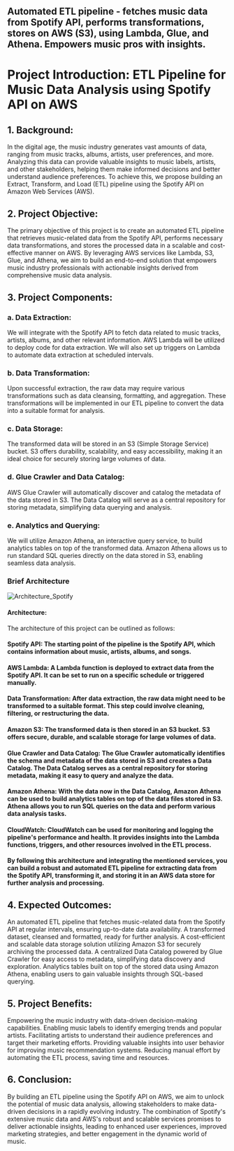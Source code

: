 
## Automated ETL pipeline - fetches music data from Spotify API, performs transformations, stores on AWS (S3), using Lambda, Glue, and Athena. Empowers music pros with insights.


# Project Introduction: ETL Pipeline for Music Data Analysis using Spotify API on AWS

## 1. Background:

In the digital age, the music industry generates vast amounts of data, ranging from music tracks, albums, artists, user preferences, and more. Analyzing this data can provide valuable insights to music labels, artists, and other stakeholders, helping them make informed decisions and better understand audience preferences. To achieve this, we propose building an Extract, Transform, and Load (ETL) pipeline using the Spotify API on Amazon Web Services (AWS).

## 2. Project Objective:

The primary objective of this project is to create an automated ETL pipeline that retrieves music-related data from the Spotify API, performs necessary data transformations, and stores the processed data in a scalable and cost-effective manner on AWS. By leveraging AWS services like Lambda, S3, Glue, and Athena, we aim to build an end-to-end solution that empowers music industry professionals with actionable insights derived from comprehensive music data analysis.

## 3. Project Components:

###  a. Data Extraction:
We will integrate with the Spotify API to fetch data related to music tracks, artists, albums, and other relevant information. AWS Lambda will be utilized to deploy code for data extraction. We will also set up triggers on Lambda to automate data extraction at scheduled intervals.

### b. Data Transformation:
Upon successful extraction, the raw data may require various transformations such as data cleansing, formatting, and aggregation. These transformations will be implemented in our ETL pipeline to convert the data into a suitable format for analysis.

 ### c. Data Storage:
The transformed data will be stored in an S3 (Simple Storage Service) bucket. S3 offers durability, scalability, and easy accessibility, making it an ideal choice for securely storing large volumes of data.

### d. Glue Crawler and Data Catalog:
AWS Glue Crawler will automatically discover and catalog the metadata of the data stored in S3. The Data Catalog will serve as a central repository for storing metadata, simplifying data querying and analysis.

### e. Analytics and Querying:
We will utilize Amazon Athena, an interactive query service, to build analytics tables on top of the transformed data. Amazon Athena allows us to run standard SQL queries directly on the data stored in S3, enabling seamless data analysis.

### Brief Architecture
![Architecture_Spotify](https://github.com/nitizzzs/spotify-end-to-end-data-engineering/assets/18091614/929793cf-2cc1-4cb1-81b8-ceac2d188893)

#### Architecture:
The architecture of this project can be outlined as follows:

#### Spotify API: The starting point of the pipeline is the Spotify API, which contains information about music, artists, albums, and songs.

#### AWS Lambda: A Lambda function is deployed to extract data from the Spotify API. It can be set to run on a specific schedule or triggered manually.

#### Data Transformation: After data extraction, the raw data might need to be transformed to a suitable format. This step could involve cleaning, filtering, or restructuring the data.

#### Amazon S3: The transformed data is then stored in an S3 bucket. S3 offers secure, durable, and scalable storage for large volumes of data.

#### Glue Crawler and Data Catalog: The Glue Crawler automatically identifies the schema and metadata of the data stored in S3 and creates a Data Catalog. The Data Catalog serves as a central repository for storing metadata, making it easy to query and analyze the data.

#### Amazon Athena: With the data now in the Data Catalog, Amazon Athena can be used to build analytics tables on top of the data files stored in S3. Athena allows you to run SQL queries on the data and perform various data analysis tasks.

#### CloudWatch: CloudWatch can be used for monitoring and logging the pipeline's performance and health. It provides insights into the Lambda functions, triggers, and other resources involved in the ETL process.

#### By following this architecture and integrating the mentioned services, you can build a robust and automated ETL pipeline for extracting data from the Spotify API, transforming it, and storing it in an AWS data store for further analysis and processing.

## 4. Expected Outcomes:

An automated ETL pipeline that fetches music-related data from the Spotify API at regular intervals, ensuring up-to-date data availability.
A transformed dataset, cleansed and formatted, ready for further analysis.
A cost-efficient and scalable data storage solution utilizing Amazon S3 for securely archiving the processed data.
A centralized Data Catalog powered by Glue Crawler for easy access to metadata, simplifying data discovery and exploration.
Analytics tables built on top of the stored data using Amazon Athena, enabling users to gain valuable insights through SQL-based querying.

## 5. Project Benefits:

Empowering the music industry with data-driven decision-making capabilities.
Enabling music labels to identify emerging trends and popular artists.
Facilitating artists to understand their audience preferences and target their marketing efforts.
Providing valuable insights into user behavior for improving music recommendation systems.
Reducing manual effort by automating the ETL process, saving time and resources.

## 6. Conclusion:

By building an ETL pipeline using the Spotify API on AWS, we aim to unlock the potential of music data analysis, allowing stakeholders to make data-driven decisions in a rapidly evolving industry. The combination of Spotify's extensive music data and AWS's robust and scalable services promises to deliver actionable insights, leading to enhanced user experiences, improved marketing strategies, and better engagement in the dynamic world of music.

